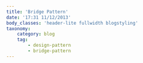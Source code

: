 ```yaml
---
title: 'Bridge Pattern'
date: '17:31 11/12/2013'
body_classes: 'header-lite fullwidth blogstyling'
taxonomy:
    category: blog
    tag:
        - design-pattern
        - bridge-pattern
---
```


